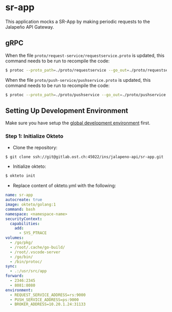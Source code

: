 # sr-app
This application mocks a SR-App by making periodic requests to the Jalapeño API Gateway.

## gRPC
When the file `proto/request-service/requestservice.proto` is updated, this command needs to be run to recompile the code:
```bash
$ protoc --proto_path=./proto/requestservice --go_out=./proto/requestservice --go_opt=paths=source_relative --go-grpc_out=./proto/requestservice --go-grpc_opt=paths=source_relative ./proto/requestservice/requestservice.proto
```
When the file `proto/push-service/pushservice.proto` is updated, this command needs to be run to recompile the code:
```bash
$ protoc --proto_path=./proto/pushservice --go_out=./proto/pushservice --go_opt=paths=source_relative --go-grpc_out=./proto/pushservice --go-grpc_opt=paths=source_relative ./proto/pushservice/pushservice.proto
```

## Setting Up Development Environment
Make sure you have setup the [global development environment](https://gitlab.ost.ch/ins/jalapeno-api/request-service/-/wikis/Development-Environment) first.

### Step 1: Initialize Okteto
- Clone the repository:
```bash
$ git clone ssh://git@gitlab.ost.ch:45022/ins/jalapeno-api/sr-app.git
```
- Initialize okteto:
```bash
$ okteto init
```
- Replace content of okteto.yml with the following:
```yml
name: sr-app
autocreate: true
image: okteto/golang:1
command: bash
namespace: <namespace-name>
securityContext:
  capabilities:
    add:
      - SYS_PTRACE
volumes:
  - /go/pkg/
  - /root/.cache/go-build/
  - /root/.vscode-server
  - /go/bin/
  - /bin/protoc/
sync:
  - .:/usr/src/app
forward:
  - 2346:2345
  - 8081:8080
environment:
  - REQUEST_SERVICE_ADDRESS=rs:9000
  - PUSH_SERVICE_ADDRESS=ps:9000
  - BROKER_ADDRESS=10.20.1.24:31133
```
